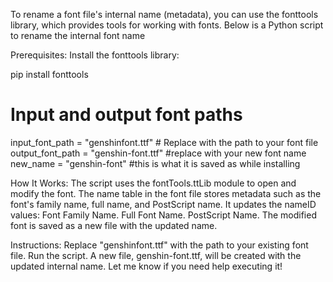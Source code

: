 To rename a font file's internal name (metadata), you can use the fonttools library, which provides tools for working with fonts. Below is a Python script to rename the internal font name 

Prerequisites:
Install the fonttools library:

pip install fonttools


# Input and output font paths
input_font_path = "genshinfont.ttf"  # Replace with the path to your font file
output_font_path = "genshin-font.ttf" #replace with your new font name
new_name = "genshin-font" #this is what it is saved as while installing

How It Works:
The script uses the fontTools.ttLib module to open and modify the font.
The name table in the font file stores metadata such as the font's family name, full name, and PostScript name.
It updates the nameID values:
Font Family Name.
Full Font Name.
PostScript Name.
The modified font is saved as a new file with the updated name.


Instructions:
Replace "genshinfont.ttf" with the path to your existing font file.
Run the script.
A new file, genshin-font.ttf, will be created with the updated internal name.
Let me know if you need help executing it!
